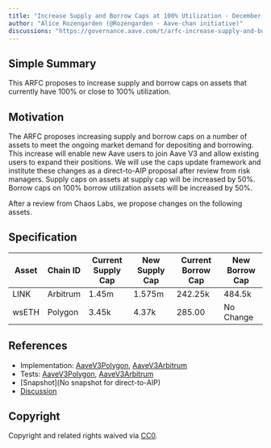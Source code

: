 ```yaml
---
title: "Increase Supply and Borrow Caps at 100% Utilization - December 2023"
author: "Alice Rozengarden (@Rozengarden - Aave-chan initiative)"
discussions: "https://governance.aave.com/t/arfc-increase-supply-and-borrow-caps-at-100-utilization-december-2023/15754"
---
```


## Simple Summary

This ARFC proposes to increase supply and borrow caps on assets that currently have 100% or close to 100% utilization.

## Motivation

The ARFC proposes increasing supply and borrow caps on a number of assets to meet the ongoing market demand for depositing and borrowing. This increase will enable new Aave users to join Aave V3 and allow existing users to expand their positions. We will use the caps update framework and institute these changes as a direct-to-AIP proposal after review from risk managers. Supply caps on assets at supply cap will be increased by 50%. Borrow caps on 100% borrow utilization assets will be increased by 50%.

After a review from Chaos Labs, we propose changes on the following assets.

## Specification

|Asset|Chain ID|Current Supply Cap|New Supply Cap|Current Borrow Cap|New Borrow Cap|
| --- | --- | --- | --- | --- | --- |
|LINK|Arbitrum|1.45m|1.575m|242.25k|484.5k|
|wsETH|Polygon|3.45k|4.37k|285.00|No Change|

## References

- Implementation: [AaveV3Polygon](https://github.com/bgd-labs/aave-proposals-v3/blob/main/src/20231205_Multi_IncreaseSupplyAndBorrowCapsAt100UtilizationDecember2023/AaveV3Polygon_IncreaseSupplyAndBorrowCapsAt100UtilizationDecember2023_20231205.sol), [AaveV3Arbitrum](https://github.com/bgd-labs/aave-proposals-v3/blob/main/src/20231205_Multi_IncreaseSupplyAndBorrowCapsAt100UtilizationDecember2023/AaveV3Arbitrum_IncreaseSupplyAndBorrowCapsAt100UtilizationDecember2023_20231205.sol)
- Tests: [AaveV3Polygon](https://github.com/bgd-labs/aave-proposals-v3/blob/main/src/20231205_Multi_IncreaseSupplyAndBorrowCapsAt100UtilizationDecember2023/AaveV3Polygon_IncreaseSupplyAndBorrowCapsAt100UtilizationDecember2023_20231205.t.sol), [AaveV3Arbitrum](https://github.com/bgd-labs/aave-proposals-v3/blob/main/src/20231205_Multi_IncreaseSupplyAndBorrowCapsAt100UtilizationDecember2023/AaveV3Arbitrum_IncreaseSupplyAndBorrowCapsAt100UtilizationDecember2023_20231205.t.sol)
- [Snapshot](No snapshot for direct-to-AIP)
- [Discussion](https://governance.aave.com/t/arfc-increase-supply-and-borrow-caps-at-100-utilization-december-2023/15754)

## Copyright

Copyright and related rights waived via [CC0](https://creativecommons.org/publicdomain/zero/1.0/).
